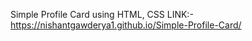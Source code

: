 Simple Profile Card using HTML, CSS 
LINK:- https://nishantgawderya1.github.io/Simple-Profile-Card/
